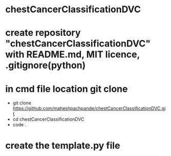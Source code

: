 # chestCancerClassificationDVC

# create repository "chestCancerClassificationDVC" with README.md, MIT licence, .gitignore(python)
# in cmd file location git clone
- git clone https://github.com/maheshpachpande/chestCancerClassificationDVC.git
- cd chestCancerClassificationDVC
- code . 
# create the template.py file
